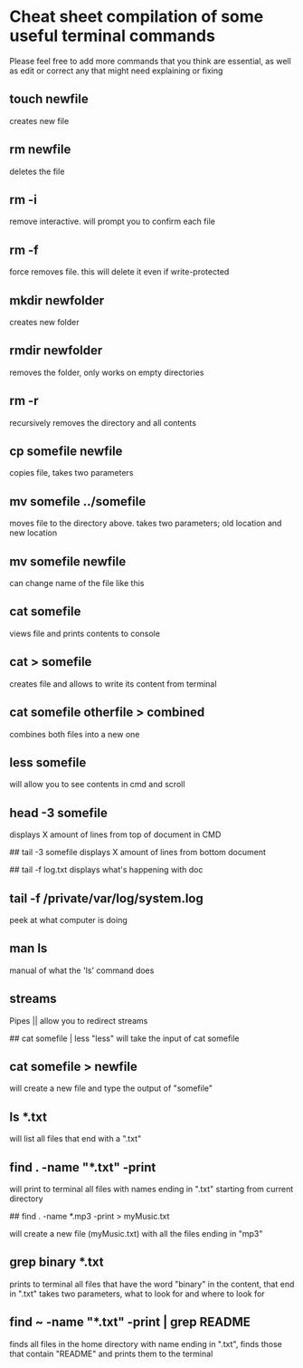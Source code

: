 
# Cheat sheet compilation of some useful terminal commands
Please feel free to add more commands that you think are essential, as well as edit or correct any that might need explaining or fixing

## touch newfile
creates new file
## rm newfile
deletes the file
## rm -i
remove interactive. will prompt you to confirm each file
## rm -f
force removes file. this will delete it even if write-protected
## mkdir newfolder
creates new folder
## rmdir newfolder
removes the folder, only works on empty directories
## rm -r
recursively removes the directory and all contents


## cp somefile newfile
copies file, takes two parameters 

## mv somefile ../somefile 
moves file to the directory above. takes two parameters; old location and new location

## mv somefile newfile 
can change name of the file like this


## cat somefile
views file and prints contents to console

## cat > somefile
creates file and allows to write its content from terminal

## cat somefile otherfile > combined
combines both files into a new one

## less somefile
will allow you to see contents in cmd and scroll

## head -3 somefile
displays X amount of lines from top of document in CMD

## tail -3 somefile
displays X amount of lines from bottom document

## tail -f log.txt 
displays what's happening with doc

## tail -f /private/var/log/system.log
peek at what computer is doing

## man ls 
manual of what the 'ls' command does



## streams #
Pipes || allow you to redirect streams

## cat somefile | less
"less" will take the input of cat somefile

## cat somefile > newfile
will create a new file and type the output of "somefile"

## ls *.txt 

will list all files that end with a ".txt"



## find . -name "*.txt" -print 

will print to terminal all files with names ending in ".txt" starting from current directory

## find . -name *.mp3 -print > myMusic.txt

will create a new file (myMusic.txt) with all the files ending in "mp3"

## grep binary *.txt

prints to terminal all files that have the word "binary" in the content, that end in ".txt"
takes two parameters, what to look for and where to look for

## find ~ -name "*.txt" -print | grep README

finds all files in the home directory with name ending in ".txt", finds those that contain "README" and prints them to the terminal






